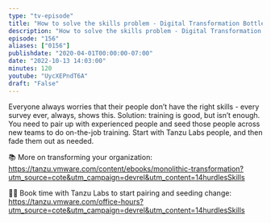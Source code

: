 ```yaml
---
type: "tv-episode"
title: "How to solve the skills problem - Digital Transformation Bottlenecks (07/14) - Tanzu Talk"
description: "How to solve the skills problem - Digital Transformation Bottlenecks (07/14) - Tanzu Talk"
episode: "156"
aliases: ["0156"]
publishdate: "2020-04-01T00:00:00-07:00"
date: "2022-10-13 14:03:00"
minutes: 120
youtube: "UycXEPndT6A"
draft: "False"
---
```


Everyone always worries that their people don’t have the right skills - every survey ever, always, shows this. Solution: training is good, but isn’t enough. You need to pair up with experienced people and seed those people across new teams to do on-the-job training. Start with Tanzu Labs people, and then fade them out as needed.

📚 More on transforming your organization: https://tanzu.vmware.com/content/ebooks/monolithic-transformation?utm_source=cote&utm_campaign=devrel&utm_content=14hurdlesSkills

👩‍💻 Book time with Tanzu Labs to start pairing and seeding change: https://tanzu.vmware.com/office-hours?utm_source=cote&utm_campaign=devrel&utm_content=14hurdlesSkills